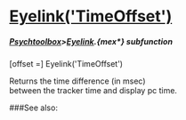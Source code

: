 # [Eyelink('TimeOffset')](Eyelink-TimeOffset) 
##### [Psychtoolbox](Psychtoolbox)>[Eyelink](Eyelink).{mex*} subfunction

[offset =] Eyelink('TimeOffset')

Returns the time difference (in msec)  
between the tracker time and display pc time.  
  


###See also:

